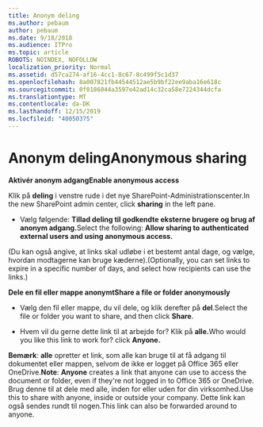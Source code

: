 ```yaml
---
title: Anonym deling
ms.author: pebaum
author: pebaum
ms.date: 9/18/2018
ms.audience: ITPro
ms.topic: article
ROBOTS: NOINDEX, NOFOLLOW
localization_priority: Normal
ms.assetid: d57ca274-af16-4cc1-8c67-8c499f5c1d37
ms.openlocfilehash: 8a007821fb44544512ae5b9bf22ee9aba16e618c
ms.sourcegitcommit: 0f0186044a3597e42ad14c32ca58e7224344dcfa
ms.translationtype: MT
ms.contentlocale: da-DK
ms.lasthandoff: 12/15/2019
ms.locfileid: "40050375"
---
```

# <a name="anonymous-sharing"></a><span data-ttu-id="5d5eb-102">Anonym deling</span><span class="sxs-lookup"><span data-stu-id="5d5eb-102">Anonymous sharing</span></span>

 <span data-ttu-id="5d5eb-103">**Aktivér anonym adgang**</span><span class="sxs-lookup"><span data-stu-id="5d5eb-103">**Enable anonymous access**</span></span>
  
<span data-ttu-id="5d5eb-104">Klik på **deling** i venstre rude i det nye SharePoint-Administrationscenter.</span><span class="sxs-lookup"><span data-stu-id="5d5eb-104">In the new SharePoint admin center, click **sharing** in the left pane.</span></span> 
  
- <span data-ttu-id="5d5eb-105">Vælg følgende: **Tillad deling til godkendte eksterne brugere og brug af anonym adgang.**</span><span class="sxs-lookup"><span data-stu-id="5d5eb-105">Select the following: **Allow sharing to authenticated external users and using anonymous access.**</span></span>
  
<span data-ttu-id="5d5eb-106">(Du kan også angive, at links skal udløbe i et bestemt antal dage, og vælge, hvordan modtagerne kan bruge kæderne).</span><span class="sxs-lookup"><span data-stu-id="5d5eb-106">(Optionally, you can set links to expire in a specific number of days, and select how recipients can use the links.)</span></span>
    
 <span data-ttu-id="5d5eb-107">**Dele en fil eller mappe anonymt**</span><span class="sxs-lookup"><span data-stu-id="5d5eb-107">**Share a file or folder anonymously**</span></span>
  
- <span data-ttu-id="5d5eb-108">Vælg den fil eller mappe, du vil dele, og klik derefter på **del**.</span><span class="sxs-lookup"><span data-stu-id="5d5eb-108">Select the file or folder you want to share, and then click **Share**.</span></span> 
    
- <span data-ttu-id="5d5eb-109">Hvem vil du gerne dette link til at arbejde for? Klik på **alle.**</span><span class="sxs-lookup"><span data-stu-id="5d5eb-109">Who would you like this link to work for? click **Anyone.**</span></span>
  
 <span data-ttu-id="5d5eb-110">**Bemærk**: **alle** opretter et link, som alle kan bruge til at få adgang til dokumentet eller mappen, selvom de ikke er logget på Office 365 eller OneDrive.</span><span class="sxs-lookup"><span data-stu-id="5d5eb-110">**Note**: **Anyone** creates a link that anyone can use to access the document or folder, even if they're not logged in to Office 365 or OneDrive.</span></span> <span data-ttu-id="5d5eb-111">Brug denne til at dele med alle, inden for eller uden for din virksomhed.</span><span class="sxs-lookup"><span data-stu-id="5d5eb-111">Use this to share with anyone, inside or outside your company.</span></span> <span data-ttu-id="5d5eb-112">Dette link kan også sendes rundt til nogen.</span><span class="sxs-lookup"><span data-stu-id="5d5eb-112">This link can also be forwarded around to anyone.</span></span> 
    

